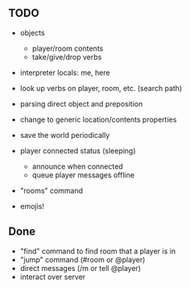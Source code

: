 TODO
----

* objects
  * player/room contents
  * take/give/drop verbs

* interpreter locals: me, here

* look up verbs on player, room, etc. (search path)

* parsing direct object and preposition

* change to generic location/contents properties

* save the world periodically

* player connected status (sleeping)
  * announce when connected
  * queue player messages offline

* "rooms" command

* emojis!

Done
----

* "find" command to find room that a player is in
* "jump" command (#room or @player)
* direct messages (/m or tell @player)
* interact over server
